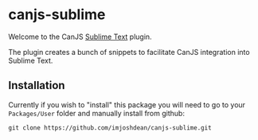 # canjs-sublime
Welcome to the CanJS [Sublime Text](http://www.sublimetext.com/) plugin.

The plugin creates a bunch of snippets to facilitate CanJS integration into Sublime Text.

## Installation
Currently if you wish to "install" this package you will need to go to your `Packages/User` folder
and manually install from github:
```
git clone https://github.com/imjoshdean/canjs-sublime.git
```
